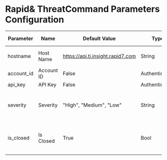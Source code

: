 # Rapid& ThreatCommand Parameters Configuration
Parameter                           | Name | Default Value | Type | Required (True/False) | Description
---                                 | --- | --- | --- |--- |---
hostname                            | Host Name | https://api.ti.insight.rapid7.com | String | True | IP or URL for the instance.
account_id                          | Account ID | False | Authentication | True | 
api_key                             | API Key | False | Authentication | True | 
severity                            | Severity | "High", "Medium", "Low" | String | False | you can specify the alert severity to pull
is_closed                           | Is Closed | True | Bool | False | Change to folse for ignoring closed alerts
